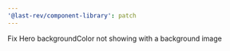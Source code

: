 ```yaml
---
'@last-rev/component-library': patch
---
```


Fix Hero backgroundColor not showing with a background image

